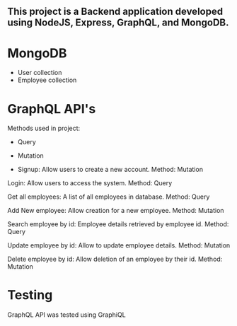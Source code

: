 ## This project is a Backend application developed using NodeJS, Express, GraphQL, and MongoDB. 

# MongoDB
- User collection
- Employee collection

# GraphQL API's
Methods used in project:
- Query
- Mutation

- Signup: Allow users to create a new account.
Method: Mutation

Login: Allow users to access the system.
Method: Query

Get all employees: A list of all employees in database.
Method: Query

Add New employee: Allow creation for a new employee.
Method: Mutation

Search employee by id: Employee details retrieved by employee id.
Method: Query

Update employee by id: Allow to update employee details.
Method: Mutation

Delete employee by id: Allow deletion of an employee by their id.
Method: Mutation

# Testing
GraphQL API was tested using GraphiQL

